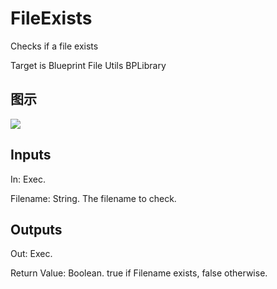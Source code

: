 # FileExists

Checks if a file exists

Target is Blueprint File Utils BPLibrary

## 图示

![]($-20221218-19001942.png)

## Inputs

In: Exec.

Filename: String. The filename to check.  

## Outputs

Out: Exec.

Return Value: Boolean. true if Filename exists, false otherwise.

